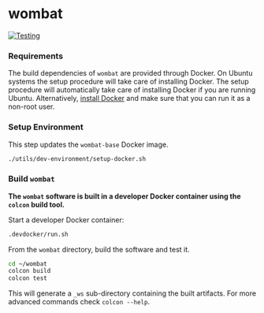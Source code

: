 # wombat

[![Testing](https://github.com/LIAR-team/wombat/actions/workflows/ci.yml/badge.svg)](https://github.com/LIAR-team/wombat/actions/workflows/ci.yml)

### Requirements

The build dependencies of `wombat` are provided through Docker.
On Ubuntu systems the setup procedure will take care of installing Docker.
The setup procedure will automatically take care of installing Docker if you are running Ubuntu.
Alternatively, [install Docker](https://docs.docker.com/get-docker/) and make sure that you can run it as a non-root user.

### Setup Environment

This step updates the `wombat-base` Docker image.

```bash
./utils/dev-environment/setup-docker.sh
```

### Build `wombat`

**The `wombat` software is built in a developer Docker container using the `colcon` build tool.**

Start a developer Docker container:

```bash
.devdocker/run.sh
```

From the `wombat` directory, build the software and test it.

```bash
cd ~/wombat
colcon build
colcon test
```

This will generate a `_ws` sub-directory containing the built artifacts.
For more advanced commands check `colcon --help`.
